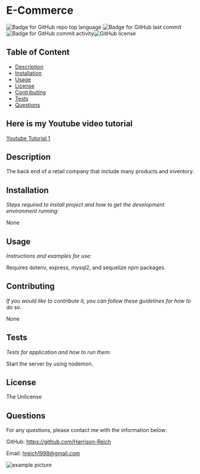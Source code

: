   # E-Commerce

  ![Badge for GitHub repo top language](https://img.shields.io/github/languages/top/LohasOT/-E-Commerce-Back-End?style=flat&logo=appveyor) ![Badge for GitHub last commit](https://img.shields.io/github/last-commit/LohasOT/-E-Commerce-Back-End?style=flat&logo=appveyor) ![Badge for GitHub commit activity](https://img.shields.io/github/commit-activity/w/LohasOT/-E-Commerce-Back-End?color=purple)![GitHub license](https://img.shields.io/badge/license-TheUnlicense-blue.svg)


  ## Table of Content

  - [Description](#description)
  - [Installation](#installation)
  - [Usage](#usage)
  - [License](#license)
  - [Contributing](#contributing)
  - [Tests](#tests)
  - [Questions](#questions)

  ## Here is my Youtube video tutorial

  <a href="https://youtu.be/NO7gb2L52Zg">Youtube Tutorial 1</a> 

  ## Description
  The back end of a retail company that include many products and inventory.

  ## Installation

  *Steps required to install project and how to get the development environment running:*

  None

  ## Usage

  *Instructions and examples for use:*

  Requires dotenv, express, mysql2, and sequelize npm packages

  ## Contributing

  *If you would like to contribute it, you can follow these guidelines for how to do so.*

  None

  ## Tests

  *Tests for application and how to run them:*

  Start the server by using nodemon.

  ## License

  The Unlicense

  ## Questions

  For any questions, please contact me with the information below:

  GitHub: https://github.com/Harrison-Reich

  Email: hreich1998@gmail.com

  <img src="https://user-images.githubusercontent.com/93016157/147838751-64abeacf-efb2-4875-b79c-9c0846a8faba.png" alt="example picture">